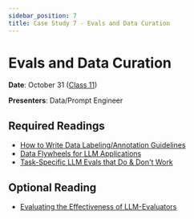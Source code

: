```yaml
---
sidebar_position: 7
title: Case Study 7 - Evals and Data Curation
---
```


# Evals and Data Curation

**Date**: October 31 ([Class 11](../classes/week11.md))

**Presenters**: Data/Prompt Engineer

## Required Readings

- [How to Write Data Labeling/Annotation Guidelines](https://eugeneyan.com/writing/labeling-guidelines/)
- [Data Flywheels for LLM Applications](https://www.sh-reya.com/blog/ai-engineering-flywheel/)
- [Task-Specific LLM Evals that Do & Don't Work](https://eugeneyan.com/writing/evals/)

## Optional Reading

- [Evaluating the Effectiveness of LLM-Evaluators](https://eugeneyan.com/writing/llm-evaluators/)
